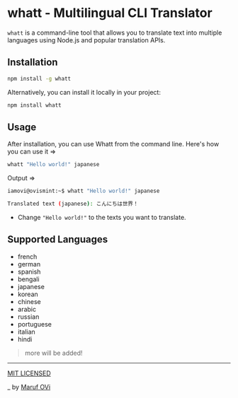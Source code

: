 # whatt - Multilingual CLI Translator

`whatt` is a command-line tool that allows you to translate text into multiple languages using Node.js and popular translation APIs.

## Installation

```bash
npm install -g whatt
```

Alternatively, you can install it locally in your project:

```bash
npm install whatt
```

## Usage

After installation, you can use Whatt from the command line. Here's how you can use it =>

```bash
whatt "Hello world!" japanese
```

Output =>

```bash
iamovi@ovismint:~$ whatt "Hello world!" japanese

Translated text (japanese): こんにちは世界！
```

- Change `"Hello world!"` to the texts you want to translate.

## Supported Languages

- french
- german
- spanish
- bengali
- japanese
- korean
- chinese
- arabic
- russian
- portuguese
- italian
- hindi

> more will be added!

---

[MIT LICENSED](LICENSE)

_ by [Maruf OVi](https://oviportfo.netlify.app/)